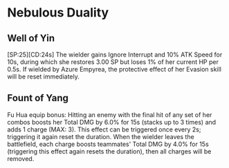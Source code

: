 # Nebulous Duality

## Well of Yin

[SP:25][CD:24s] The wielder gains Ignore Interrupt and 10% ATK Speed for 10s, during which she restores 3.00 SP but loses 1% of her current HP per 0.5s. If wielded by Azure Empyrea, the protective effect of her Evasion skill will be reset immediately.

## Fount of Yang

Fu Hua equip bonus: Hitting an enemy with the final hit of any set of her combos boosts her Total DMG by 6.0% for 15s (stacks up to 3 times) and adds 1 charge (MAX: 3). This effect can be triggered once every 2s; triggering it again reset the duration. When the wielder leaves the battlefield, each charge boosts teammates' Total DMG by 4.0% for 15s (triggering this effect again resets the duration), then all charges will be removed.